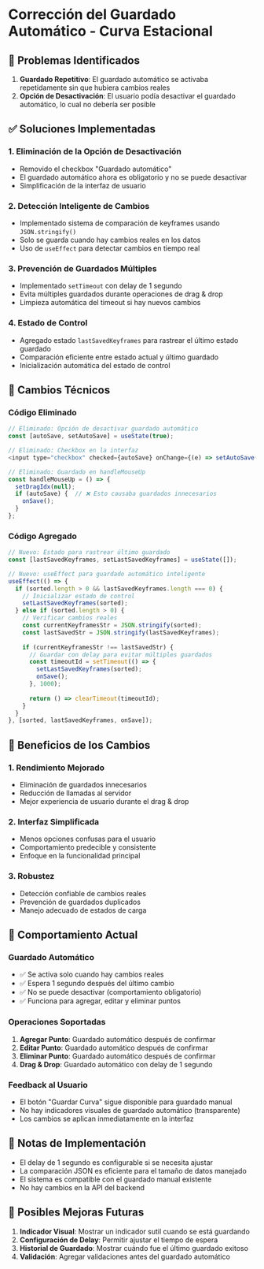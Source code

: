 # Corrección del Guardado Automático - Curva Estacional

## 🐛 Problemas Identificados

1. **Guardado Repetitivo**: El guardado automático se activaba repetidamente sin que hubiera cambios reales
2. **Opción de Desactivación**: El usuario podía desactivar el guardado automático, lo cual no debería ser posible

## ✅ Soluciones Implementadas

### 1. **Eliminación de la Opción de Desactivación**
- Removido el checkbox "Guardado automático"
- El guardado automático ahora es obligatorio y no se puede desactivar
- Simplificación de la interfaz de usuario

### 2. **Detección Inteligente de Cambios**
- Implementado sistema de comparación de keyframes usando `JSON.stringify()`
- Solo se guarda cuando hay cambios reales en los datos
- Uso de `useEffect` para detectar cambios en tiempo real

### 3. **Prevención de Guardados Múltiples**
- Implementado `setTimeout` con delay de 1 segundo
- Evita múltiples guardados durante operaciones de drag & drop
- Limpieza automática del timeout si hay nuevos cambios

### 4. **Estado de Control**
- Agregado estado `lastSavedKeyframes` para rastrear el último estado guardado
- Comparación eficiente entre estado actual y último guardado
- Inicialización automática del estado de control

## 🔧 Cambios Técnicos

### Código Eliminado
```javascript
// Eliminado: Opción de desactivar guardado automático
const [autoSave, setAutoSave] = useState(true);

// Eliminado: Checkbox en la interfaz
<input type="checkbox" checked={autoSave} onChange={(e) => setAutoSave(e.target.checked)} />

// Eliminado: Guardado en handleMouseUp
const handleMouseUp = () => {
  setDragIdx(null);
  if (autoSave) {  // ❌ Esto causaba guardados innecesarios
    onSave();
  }
};
```

### Código Agregado
```javascript
// Nuevo: Estado para rastrear último guardado
const [lastSavedKeyframes, setLastSavedKeyframes] = useState([]);

// Nuevo: useEffect para guardado automático inteligente
useEffect(() => {
  if (sorted.length > 0 && lastSavedKeyframes.length === 0) {
    // Inicializar estado de control
    setLastSavedKeyframes(sorted);
  } else if (sorted.length > 0) {
    // Verificar cambios reales
    const currentKeyframesStr = JSON.stringify(sorted);
    const lastSavedStr = JSON.stringify(lastSavedKeyframes);
    
    if (currentKeyframesStr !== lastSavedStr) {
      // Guardar con delay para evitar múltiples guardados
      const timeoutId = setTimeout(() => {
        setLastSavedKeyframes(sorted);
        onSave();
      }, 1000);
      
      return () => clearTimeout(timeoutId);
    }
  }
}, [sorted, lastSavedKeyframes, onSave]);
```

## 🎯 Beneficios de los Cambios

### 1. **Rendimiento Mejorado**
- Eliminación de guardados innecesarios
- Reducción de llamadas al servidor
- Mejor experiencia de usuario durante el drag & drop

### 2. **Interfaz Simplificada**
- Menos opciones confusas para el usuario
- Comportamiento predecible y consistente
- Enfoque en la funcionalidad principal

### 3. **Robustez**
- Detección confiable de cambios reales
- Prevención de guardados duplicados
- Manejo adecuado de estados de carga

## 🚀 Comportamiento Actual

### Guardado Automático
- ✅ Se activa solo cuando hay cambios reales
- ✅ Espera 1 segundo después del último cambio
- ✅ No se puede desactivar (comportamiento obligatorio)
- ✅ Funciona para agregar, editar y eliminar puntos

### Operaciones Soportadas
1. **Agregar Punto**: Guardado automático después de confirmar
2. **Editar Punto**: Guardado automático después de confirmar
3. **Eliminar Punto**: Guardado automático después de confirmar
4. **Drag & Drop**: Guardado automático con delay de 1 segundo

### Feedback al Usuario
- El botón "Guardar Curva" sigue disponible para guardado manual
- No hay indicadores visuales de guardado automático (transparente)
- Los cambios se aplican inmediatamente en la interfaz

## 📝 Notas de Implementación

- El delay de 1 segundo es configurable si se necesita ajustar
- La comparación JSON es eficiente para el tamaño de datos manejado
- El sistema es compatible con el guardado manual existente
- No hay cambios en la API del backend

## 🔮 Posibles Mejoras Futuras

1. **Indicador Visual**: Mostrar un indicador sutil cuando se está guardando
2. **Configuración de Delay**: Permitir ajustar el tiempo de espera
3. **Historial de Guardado**: Mostrar cuándo fue el último guardado exitoso
4. **Validación**: Agregar validaciones antes del guardado automático 